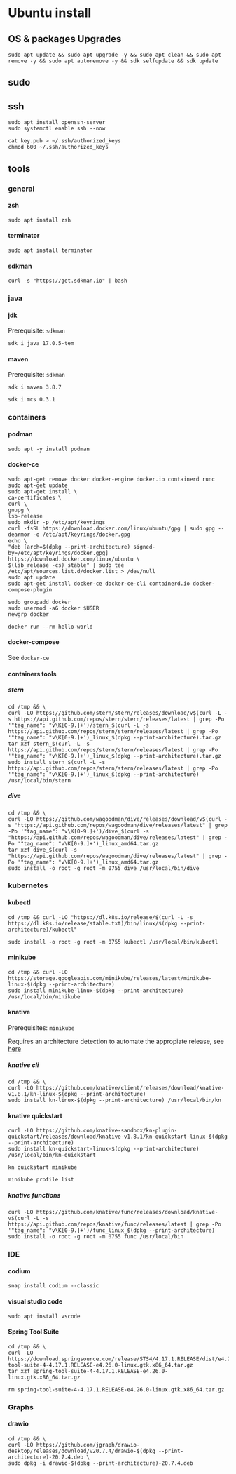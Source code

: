 # Ubuntu install

## OS & packages Upgrades

    sudo apt update && sudo apt upgrade -y && sudo apt clean && sudo apt remove -y && sudo apt autoremove -y && sdk selfupdate && sdk update

## sudo

## ssh

    sudo apt install openssh-server
    sudo systemctl enable ssh --now

    cat key.pub > ~/.ssh/authorized_keys
    chmod 600 ~/.ssh/authorized_keys

## tools

### general

#### zsh

    sudo apt install zsh

#### terminator

    sudo apt install terminator

#### sdkman

    curl -s "https://get.sdkman.io" | bash

### java

#### jdk

Prerequisite: `sdkman`

    sdk i java 17.0.5-tem

#### maven

Prerequisite: `sdkman`

    sdk i maven 3.8.7

    sdk i mcs 0.3.1

### containers

#### podman

    sudo apt -y install podman

#### docker-ce

    sudo apt-get remove docker docker-engine docker.io containerd runc
    sudo apt-get update
    sudo apt-get install \
    ca-certificates \
    curl \
    gnupg \
    lsb-release
    sudo mkdir -p /etc/apt/keyrings
    curl -fsSL https://download.docker.com/linux/ubuntu/gpg | sudo gpg --dearmor -o /etc/apt/keyrings/docker.gpg
    echo \
    "deb [arch=$(dpkg --print-architecture) signed-by=/etc/apt/keyrings/docker.gpg] https://download.docker.com/linux/ubuntu \
    $(lsb_release -cs) stable" | sudo tee /etc/apt/sources.list.d/docker.list > /dev/null
    sudo apt update
    sudo apt-get install docker-ce docker-ce-cli containerd.io docker-compose-plugin

    sudo groupadd docker
    sudo usermod -aG docker $USER
    newgrp docker

    docker run --rm hello-world

#### docker-compose

See `docker-ce`

#### containers tools

##### stern

    cd /tmp && \
    curl -LO https://github.com/stern/stern/releases/download/v$(curl -L -s https://api.github.com/repos/stern/stern/releases/latest | grep -Po '"tag_name": "v\K[0-9.]+')/stern_$(curl -L -s https://api.github.com/repos/stern/stern/releases/latest | grep -Po '"tag_name": "v\K[0-9.]+')_linux_$(dpkg --print-architecture).tar.gz
    tar xzf stern_$(curl -L -s https://api.github.com/repos/stern/stern/releases/latest | grep -Po '"tag_name": "v\K[0-9.]+')_linux_$(dpkg --print-architecture).tar.gz
    sudo install stern_$(curl -L -s https://api.github.com/repos/stern/stern/releases/latest | grep -Po '"tag_name": "v\K[0-9.]+')_linux_$(dpkg --print-architecture) /usr/local/bin/stern

##### dive

    cd /tmp && \
    curl -LO https://github.com/wagoodman/dive/releases/download/v$(curl -s "https://api.github.com/repos/wagoodman/dive/releases/latest" | grep -Po '"tag_name": "v\K[0-9.]+')/dive_$(curl -s "https://api.github.com/repos/wagoodman/dive/releases/latest" | grep -Po '"tag_name": "v\K[0-9.]+')_linux_amd64.tar.gz
    tar xzf dive_$(curl -s "https://api.github.com/repos/wagoodman/dive/releases/latest" | grep -Po '"tag_name": "v\K[0-9.]+')_linux_amd64.tar.gz
    sudo install -o root -g root -m 0755 dive /usr/local/bin/dive

### kubernetes

#### kubectl

    cd /tmp && curl -LO "https://dl.k8s.io/release/$(curl -L -s https://dl.k8s.io/release/stable.txt)/bin/linux/$(dpkg --print-architecture)/kubectl"

    sudo install -o root -g root -m 0755 kubectl /usr/local/bin/kubectl

#### minikube

    cd /tmp && curl -LO https://storage.googleapis.com/minikube/releases/latest/minikube-linux-$(dpkg --print-architecture)
    sudo install minikube-linux-$(dpkg --print-architecture) /usr/local/bin/minikube

#### knative

Prerequisites: `minikube`

Requires an architecture detection to automate the appropiate release, see [here](https://knative.dev/docs/getting-started/quickstart-install/#install-the-knative-cli)

##### knative cli

    cd /tmp && \
    curl -LO https://github.com/knative/client/releases/download/knative-v1.8.1/kn-linux-$(dpkg --print-architecture)
    sudo install kn-linux-$(dpkg --print-architecture) /usr/local/bin/kn

#### knative quickstart

    curl -LO https://github.com/knative-sandbox/kn-plugin-quickstart/releases/download/knative-v1.8.1/kn-quickstart-linux-$(dpkg --print-architecture)
    sudo install kn-quickstart-linux-$(dpkg --print-architecture) /usr/local/bin/kn-quickstart

    kn quickstart minikube

    minikube profile list

##### knative functions

    curl -LO https://github.com/knative/func/releases/download/knative-v$(curl -L -s https://api.github.com/repos/knative/func/releases/latest | grep -Po '"tag_name": "v\K[0-9.]+')/func_linux_$(dpkg --print-architecture)
    sudo install -o root -g root -m 0755 func /usr/local/bin

### IDE

#### codium

    snap install codium --classic

#### visual studio code

    sudo apt install vscode

#### Spring Tool Suite

    cd /tmp && \
    curl -LO https://download.springsource.com/release/STS4/4.17.1.RELEASE/dist/e4.26/spring-tool-suite-4-4.17.1.RELEASE-e4.26.0-linux.gtk.x86_64.tar.gz
    tar xzf spring-tool-suite-4-4.17.1.RELEASE-e4.26.0-linux.gtk.x86_64.tar.gz

    rm spring-tool-suite-4-4.17.1.RELEASE-e4.26.0-linux.gtk.x86_64.tar.gz

### Graphs

#### drawio

    cd /tmp && \
    curl -LO https://github.com/jgraph/drawio-desktop/releases/download/v20.7.4/drawio-$(dpkg --print-architecture)-20.7.4.deb \
    sudo dpkg -i drawio-$(dpkg --print-architecture)-20.7.4.deb

